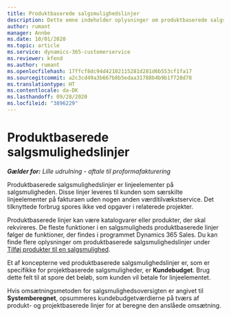 ```yaml
---
title: Produktbaserede salgsmulighedslinjer
description: Dette emne indeholder oplysninger om produktbaserede salgsmulighedslinjeelementer i Project Operations.
author: rumant
manager: Annbe
ms.date: 10/01/2020
ms.topic: article
ms.service: dynamics-365-customerservice
ms.reviewer: kfend
ms.author: rumant
ms.openlocfilehash: 17ffcf8dc94d42102115281d281d6b553cf1fa17
ms.sourcegitcommit: a2c3cd49a3b667b8b5edaa31788b4b9b1f728d78
ms.translationtype: HT
ms.contentlocale: da-DK
ms.lasthandoff: 09/28/2020
ms.locfileid: "3896229"
---
```

# <a name="product-based-opportunity-lines"></a>Produktbaserede salgsmulighedslinjer

_**Gælder for:** Lille udrulning - aftale til proformafakturering_

Produktbaserede salgsmulighedslinjer er linjeelementer på salgsmuligheden. Disse linjer leveres til kunden som særskilte linjeelementer på fakturaen uden nogen anden værditilvækstservice. Det tilknyttede forbrug spores ikke ved opgaver i relaterede projekter.

Produktbaserede linjer kan være katalogvarer eller produkter, der skal rekvireres. De fleste funktioner i en salgsmuligheds produktbaserede linjer følger de funktioner, der findes i programmet Dynamics 365 Sales. Du kan finde flere oplysninger om produktbaserede salgsmulighedslinjer under [Tilføj produkter til en salgsmulighed](https://docs.microsoft.com/dynamics365/sales-enterprise/add-products-opportunity).

Et af koncepterne ved produktbaserede salgsmulighedslinjer er, som er specifikke for projektbaserede salgsmuligheder, er **Kundebudget**. Brug dette felt til at spore det beløb, som kunden vil betale for linjeelementet.

Hvis omsætningsmetoden for salgsmulighedsoversigten er angivet til **Systemberegnet**, opsummeres kundebudgetværdierne på tværs af produkt- og projektbaserede linjer for at beregne den anslåede omsætning.
